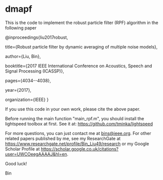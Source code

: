 # dmapf
This is the code to implement the robust particle filter (RPF) algorithm in the following paper

@inproceedings{liu2017robust,

  title={Robust particle filter by dynamic averaging of multiple noise models},
  
  author={Liu, Bin},
  
  booktitle={2017 IEEE International Conference on Acoustics, Speech and Signal Processing (ICASSP)},
  
  pages={4034--4038},
  
  year={2017},
  
  organization={IEEE}
}

If you use this code in your own work, please cite the above paper.

Before running the main function "main_rpf.m", you should install the lightspeed toolbox at first. 
See it at: https://github.com/tminka/lightspeed

For more questions, you can just contact me at bins@ieee.org.  For other related papers published by me, see my ResearchGate at https://www.researchgate.net/profile/Bin_Liu49/research or my Google Scholar Profile at https://scholar.google.co.uk/citations?user=UWCOeegAAAAJ&hl=en.

Good luck!

Bin
